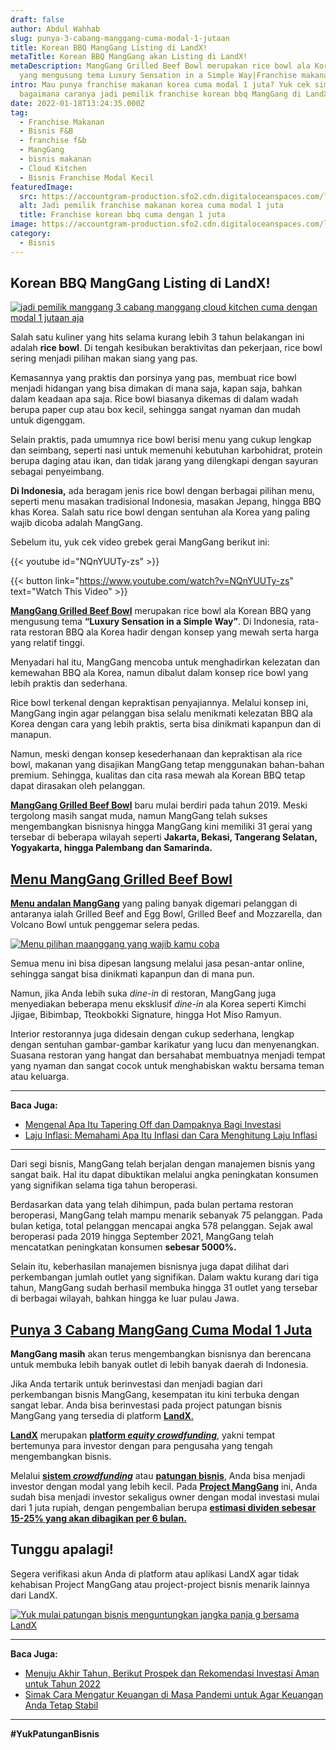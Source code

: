 ```yaml
---
draft: false
author: Abdul Wahhab
slug: punya-3-cabang-manggang-cuma-modal-1-jutaan
title: Korean BBQ MangGang Listing di LandX!
metaTitle: Korean BBQ MangGang akan Listing di LandX!
metaDescription: MangGang Grilled Beef Bowl merupakan rice bowl ala Korean BBQ
  yang mengusung tema Luxury Sensation in a Simple Way|Franchise makanan korea
intro: Mau punya franchise makanan korea cuma modal 1 juta? Yuk cek simak
  bagaimana caranya jadi pemilik franchise korean bbq MangGang di LandX
date: 2022-01-18T13:24:35.000Z
tag:
  - Franchise Makanan
  - Bisnis F&B
  - franchise f&b
  - MangGang
  - bisnis makanan
  - Cloud Kitchen
  - Bisnis Franchise Modal Kecil
featuredImage:
  src: https://accountgram-production.sfo2.cdn.digitaloceanspaces.com/landx_ghost/2022/01/Cara-punya-franchise-manggang--cloud-kitchen-fnb-modal-1-jutaan.png
  alt: Jadi pemilik franchise makanan korea cuma modal 1 juta
  title: Franchise korean bbq cuma dengan 1 juta
image: https://accountgram-production.sfo2.cdn.digitaloceanspaces.com/landx_ghost/2022/01/Cara-punya-franchise-manggang--cloud-kitchen-fnb-modal-1-jutaan.png
category:
  - Bisnis
---
```

## Korean BBQ MangGang Listing di LandX!

[![jadi pemilik manggang 3 cabang manggang cloud kitchen cuma dengan modal 1 jutaan aja](https://accountgram-production.sfo2.cdn.digitaloceanspaces.com/landx_ghost/2022/01/Cara-punya-franchise-manggang--cloud-kitchen-fnb-modal-1-jutaan-min.png)](https://landx.id/project/mang)

Salah satu kuliner yang hits selama kurang lebih 3 tahun belakangan ini adalah **rice bowl**. Di tengah kesibukan beraktivitas dan pekerjaan, rice bowl sering menjadi pilihan makan siang yang pas.

Kemasannya yang praktis dan porsinya yang pas, membuat rice bowl menjadi hidangan yang bisa dimakan di mana saja, kapan saja, bahkan dalam keadaan apa saja. Rice bowl biasanya dikemas di dalam wadah berupa paper cup atau box kecil, sehingga sangat nyaman dan mudah untuk digenggam.

Selain praktis, pada umumnya rice bowl berisi menu yang cukup lengkap dan seimbang, seperti nasi untuk memenuhi kebutuhan karbohidrat, protein berupa daging atau ikan, dan tidak jarang yang dilengkapi dengan sayuran sebagai penyeimbang.

**Di Indonesia,** ada beragam jenis rice bowl dengan berbagai pilihan menu, seperti menu masakan tradisional Indonesia, masakan Jepang, hingga BBQ khas Korea. Salah satu rice bowl dengan sentuhan ala Korea yang paling wajib dicoba adalah MangGang.

Sebelum itu, yuk cek video grebek gerai MangGang berikut ini: 

{{< youtube id="NQnYUUTy-zs" >}} 

{{< button link="https://www.youtube.com/watch?v=NQnYUUTy-zs" text="Watch This Video" >}}



**[MangGang Grilled Beef Bowl](https://landx.id/project/mang)**  merupakan rice bowl ala Korean BBQ yang mengusung tema **“Luxury Sensation in a Simple Way”**. Di Indonesia, rata-rata restoran BBQ ala Korea hadir dengan konsep yang mewah serta harga yang relatif tinggi.

Menyadari hal itu, MangGang mencoba untuk menghadirkan kelezatan dan kemewahan BBQ ala Korea, namun dibalut dalam konsep rice bowl yang lebih praktis dan sederhana.

Rice bowl terkenal dengan kepraktisan penyajiannya. Melalui konsep ini, MangGang ingin agar pelanggan bisa selalu menikmati kelezatan BBQ ala Korea dengan cara yang lebih praktis, serta bisa dinikmati kapanpun dan di manapun.

Namun, meski dengan konsep kesederhanaan dan kepraktisan ala rice bowl, makanan yang disajikan MangGang tetap menggunakan bahan-bahan premium. Sehingga, kualitas dan cita rasa mewah ala Korean BBQ tetap dapat dirasakan oleh pelanggan.

**[MangGang Grilled Beef Bowl](https://landx.id/project/mang)** baru mulai berdiri pada tahun 2019. Meski tergolong masih sangat muda, namun MangGang telah sukses mengembangkan bisnisnya hingga MangGang kini memiliki 31 gerai yang tersebar di beberapa wilayah seperti **Jakarta, Bekasi, Tangerang Selatan, Yogyakarta, hingga Palembang dan Samarinda.**

## [Menu MangGang **Grilled Beef Bowl**](https://landx.id/project/mang)

**[Menu andalan MangGang](https://landx.id/project/mang)** yang paling banyak digemari pelanggan di antaranya ialah Grilled Beef and Egg Bowl, Grilled Beef and Mozzarella, dan Volcano Bowl untuk penggemar selera pedas.

[![Menu pilihan maanggang yang wajib kamu coba](https://accountgram-production.sfo2.cdn.digitaloceanspaces.com/landx_ghost/2022/01/berbagai-menu-beef-bowl-cloud-kitchen-hanya-di-manggang-min.png)](https://landx.id/project/utm_source=Blog&utm_medium=organic+keyword&utm_campaign=blog&utm_id=Blog)

Semua menu ini bisa dipesan langsung melalui jasa pesan-antar online, sehingga sangat bisa dinikmati kapanpun dan di mana pun.

Namun, jika Anda lebih suka *dine-in* di restoran, MangGang juga menyediakan beberapa menu eksklusif *dine-in* ala Korea seperti Kimchi Jjigae, Bibimbap, Tteokbokki Signature, hingga Hot Miso Ramyun.

Interior restorannya juga didesain dengan cukup sederhana, lengkap dengan sentuhan gambar-gambar karikatur yang lucu dan menyenangkan. Suasana restoran yang hangat dan bersahabat membuatnya menjadi tempat yang nyaman dan sangat cocok untuk menghabiskan waktu bersama teman atau keluarga.

- - -

**Baca Juga:**

* [Mengenal Apa Itu Tapering Off dan Dampaknya Bagi Investasi](https://landx.id/blog/tapering-adalah/)
* [Laju Inflasi: Memahami Apa Itu Inflasi dan Cara Menghitung Laju Inflasi](https://landx.id/blog/laju-inflasi-adalah/)

- - -

Dari segi bisnis, MangGang telah berjalan dengan manajemen bisnis yang sangat baik. Hal itu dapat dibuktikan melalui angka peningkatan konsumen yang signifikan selama tiga tahun beroperasi.

Berdasarkan data yang telah dihimpun, pada bulan pertama restoran beroperasi, MangGang telah mampu menarik sebanyak 75 pelanggan. Pada bulan ketiga, total pelanggan mencapai angka 578 pelanggan. Sejak awal beroperasi pada 2019 hingga September 2021, MangGang telah mencatatkan peningkatan konsumen **sebesar 5000%.**

Selain itu, keberhasilan manajemen bisnisnya juga dapat dilihat dari perkembangan jumlah outlet yang signifikan. Dalam waktu kurang dari tiga tahun, MangGang sudah berhasil membuka hingga 31 outlet yang tersebar di berbagai wilayah, bahkan hingga ke luar pulau Jawa.

## [Punya  3 Cabang MangGang Cuma Modal 1 Juta](https://landx.id/project/mang)

**MangGang masih** akan terus mengembangkan bisnisnya dan berencana untuk membuka lebih banyak outlet di lebih banyak daerah di Indonesia.

Jika Anda tertarik untuk berinvestasi dan menjadi bagian dari perkembangan bisnis MangGang, kesempatan itu kini terbuka dengan sangat lebar. Anda bisa berinvestasi pada project patungan bisnis MangGang yang tersedia di platform [**LandX**.](https://landx.id/) 

**[LandX](https://landx.id/)** merupakan **[platform *equity crowdfunding*](https://landx.id/project/mang)**, yakni tempat bertemunya para investor dengan para pengusaha yang tengah mengembangkan bisnis.

Melalui **[sistem *crowdfunding*](https://landx.id/project/mang)** atau **[patungan bisnis](https://landx.id/project/mang)**, Anda bisa menjadi investor dengan modal yang lebih kecil. Pada **[Project MangGang](https://landx.id/project/mang)** ini, Anda sudah bisa menjadi investor sekaligus owner dengan modal investasi mulai dari 1 juta rupiah, dengan pengembalian berupa **[estimasi dividen sebesar 15-25% yang akan dibagikan per 6 bulan.](https://landx.id/project/mang)**

## Tunggu apalagi!

Segera verifikasi akun Anda di platform atau aplikasi LandX agar tidak kehabisan Project MangGang atau project-project bisnis menarik lainnya dari LandX.

[![Yuk mulai patungan bisnis menguntungkan jangka panja g bersama LandX](https://accountgram-production.sfo2.cdn.digitaloceanspaces.com/landx_ghost/2021/09/Equity-Crowdfunding-di-Indonesia-1--3.png)](https://landx.id/project/utm_source=Blog&utm_medium=organic+keyword&utm_campaign=blog&utm_id=Blog)

- - -

**Baca Juga:**

* [Menuju Akhir Tahun, Berikut Prospek dan Rekomendasi Investasi Aman untuk Tahun 2022](https://landx.id/blog/rekomendasi-investasi-di-tahun-2022/)
* [Simak Cara Mengatur Keuangan di Masa Pandemi untuk Agar Keuangan Anda Tetap Stabil](https://landx.id/blog/simak-cara-mengatur-keuangan-di-masa-pandemi-untuk-agar-keuangan-anda-tetap-stabil/)

- - -

**\#YukPatunganBisnis**